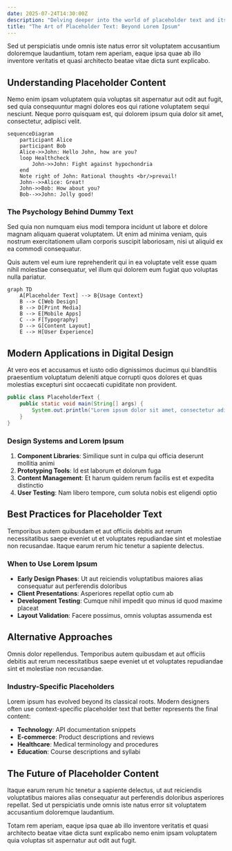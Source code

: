 ```yaml
---
date: 2025-07-24T14:30:00Z
description: "Delving deeper into the world of placeholder text and its impact on modern digital design workflows."
title: "The Art of Placeholder Text: Beyond Lorem Ipsum"
---
```


Sed ut perspiciatis unde omnis iste natus error sit voluptatem accusantium doloremque laudantium, totam rem aperiam, eaque ipsa quae ab illo inventore veritatis et quasi architecto beatae vitae dicta sunt explicabo.

## Understanding Placeholder Content

Nemo enim ipsam voluptatem quia voluptas sit aspernatur aut odit aut fugit, sed quia consequuntur magni dolores eos qui ratione voluptatem sequi nesciunt. Neque porro quisquam est, qui dolorem ipsum quia dolor sit amet, consectetur, adipisci velit.

```mermaid
sequenceDiagram
    participant Alice
    participant Bob
    Alice->>John: Hello John, how are you?
    loop Healthcheck
        John->>John: Fight against hypochondria
    end
    Note right of John: Rational thoughts <br/>prevail!
    John-->>Alice: Great!
    John->>Bob: How about you?
    Bob-->>John: Jolly good!
```

### The Psychology Behind Dummy Text

Sed quia non numquam eius modi tempora incidunt ut labore et dolore magnam aliquam quaerat voluptatem. Ut enim ad minima veniam, quis nostrum exercitationem ullam corporis suscipit laboriosam, nisi ut aliquid ex ea commodi consequatur.

Quis autem vel eum iure reprehenderit qui in ea voluptate velit esse quam nihil molestiae consequatur, vel illum qui dolorem eum fugiat quo voluptas nulla pariatur.

```mermaid
graph TD
    A[Placeholder Text] --> B{Usage Context}
    B --> C[Web Design]
    B --> D[Print Media]
    B --> E[Mobile Apps]
    C --> F[Typography]
    D --> G[Content Layout]
    E --> H[User Experience]
```

## Modern Applications in Digital Design

At vero eos et accusamus et iusto odio dignissimos ducimus qui blanditiis praesentium voluptatum deleniti atque corrupti quos dolores et quas molestias excepturi sint occaecati cupiditate non provident.

```java
public class PlaceholderText {
    public static void main(String[] args) {
        System.out.println("Lorem ipsum dolor sit amet, consectetur adipiscing elit.");
    }
}
```

### Design Systems and Lorem Ipsum

1. **Component Libraries**: Similique sunt in culpa qui officia deserunt mollitia animi
2. **Prototyping Tools**: Id est laborum et dolorum fuga
3. **Content Management**: Et harum quidem rerum facilis est et expedita distinctio
4. **User Testing**: Nam libero tempore, cum soluta nobis est eligendi optio

## Best Practices for Placeholder Text

Temporibus autem quibusdam et aut officiis debitis aut rerum necessitatibus saepe eveniet ut et voluptates repudiandae sint et molestiae non recusandae. Itaque earum rerum hic tenetur a sapiente delectus.

### When to Use Lorem Ipsum

- **Early Design Phases**: Ut aut reiciendis voluptatibus maiores alias consequatur aut perferendis doloribus
- **Client Presentations**: Asperiores repellat optio cum ab
- **Development Testing**: Cumque nihil impedit quo minus id quod maxime placeat
- **Layout Validation**: Facere possimus, omnis voluptas assumenda est

## Alternative Approaches

Omnis dolor repellendus. Temporibus autem quibusdam et aut officiis debitis aut rerum necessitatibus saepe eveniet ut et voluptates repudiandae sint et molestiae non recusandae.

### Industry-Specific Placeholders

Lorem ipsum has evolved beyond its classical roots. Modern designers often use context-specific placeholder text that better represents the final content:

- **Technology**: API documentation snippets
- **E-commerce**: Product descriptions and reviews
- **Healthcare**: Medical terminology and procedures
- **Education**: Course descriptions and syllabi

## The Future of Placeholder Content

Itaque earum rerum hic tenetur a sapiente delectus, ut aut reiciendis voluptatibus maiores alias consequatur aut perferendis doloribus asperiores repellat. Sed ut perspiciatis unde omnis iste natus error sit voluptatem accusantium doloremque laudantium.

Totam rem aperiam, eaque ipsa quae ab illo inventore veritatis et quasi architecto beatae vitae dicta sunt explicabo nemo enim ipsam voluptatem quia voluptas sit aspernatur aut odit aut fugit.
